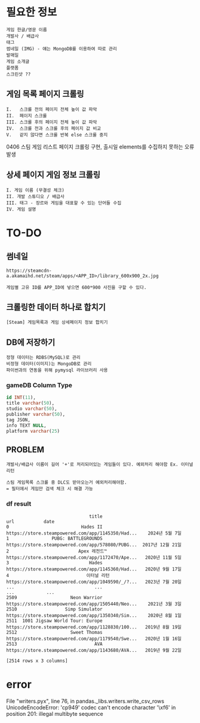 # 필요한 정보

```
게임 한글/영문 이름 
개발사 / 배급사 
태그 
썸네일 (IMG) - 얘는 MongoDB를 이용하여 따로 관리
발매일 
게임 소개글 
플랫폼
스크린샷 ?? 
```
## 게임 목록 페이지 크롤링

```
I.   스크롤 전의 페이지 전체 높이 값 파악
II.  페이지 스크롤 
III. 스크롤 후의 페이지 전체 높이 값 파악
IV.  스크롤 전과 스크롤 후의 페이지 값 비교
V.   같지 않다면 스크롤 반복 else 스크롤 중지  
```

0406 스팀 게임 리스트 페이지 크롤링 구현, 출시일 elements를 수집하지 못하는 오류 발생

## 상세 페이지 게임 정보 크롤링 
```
I. 게임 이름 (무결성 체크)
II. 개발 스튜디오 / 배급사 
III. 태그 - 장르와 게임을 대표할 수 있는 단어들 수집
IV. 게임 설명 
```
# TO-DO 
## 썸네일 
```
https://steamcdn-a.akamaihd.net/steam/apps/<APP_ID>/library_600x900_2x.jpg

게임별 고유 ID를 APP_ID에 넣으면 600*900 사진을 구할 수 있다. 
```
## 크롤링한 데이터 하나로 합치기
```
[Steam] 게임목록과 게임 상세페이지 정보 합치기 
```

## DB에 저장하기 
```
정형 데이터는 RDBS(MySQL)로 관리 
비정형 데이터(이미지)는 MongoDB로 관리 
파이썬과의 연동을 위해 pymysql 라이브러리 사용 
```
### gameDB Column Type 
```sql
id INT(11),
title varchar(50),
studio varchar(50),
publisher varchar(50),
tag JSON,
info TEXT NULL,
platform varchar(25)
```

## PROBLEM
```
개발사/배급사 이름이 길어 '+'로 처리되어있는 게임들이 있다. 예외처리 해야함 Ex. 이터널 리턴 

스팀 게임목록 스크롤 중 DLC도 받아오는거 예외처리해야함.
= 필터에서 게임만 검색 체크 시 해결 가능 
```


### df result 
```
                               title                                                url           date
0                           Hades II  https://store.steampowered.com/app/1145350/Had...    2024년 5월 7일
1                PUBG: BATTLEGROUNDS  https://store.steampowered.com/app/578080/PUBG...  2017년 12월 21일
2                          Apex 레전드™  https://store.steampowered.com/app/1172470/Ape...   2020년 11월 5일
3                              Hades  https://store.steampowered.com/app/1145360/Had...   2020년 9월 17일
4                             이터널 리턴  https://store.steampowered.com/app/1049590/_/?...   2023년 7월 20일
...                              ...                                                ...            ...
2509                    Neon Warrior  https://store.steampowered.com/app/1505440/Neo...    2021년 3월 3일
2510                  Simp Simulator  https://store.steampowered.com/app/1350340/Sim...    2020년 8월 1일
2511  1001 Jigsaw World Tour: Europe  https://store.steampowered.com/app/1128830/100...   2019년 8월 19일
2512                    Sweet Thomas  https://store.steampowered.com/app/1179540/Swe...   2020년 1월 16일
2513                             AVA  https://store.steampowered.com/app/1143680/AVA...   2019년 9월 22일

[2514 rows x 3 columns]
```
# error
File "writers.pyx", line 76, in pandas._libs.writers.write_csv_rows
UnicodeEncodeError: 'cp949' codec can't encode character '\xf6' in position 201: illegal multibyte sequence